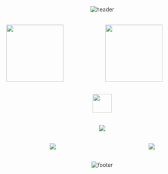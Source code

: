 <div align="center" style="max-width: 1000px; margin: 0 auto;">

![header](https://capsule-render.vercel.app/api?type=waving&color=gradient&height=200&section=header&text=Welcome%20to%20My%20GitHub!&fontSize=40&animation=fadeIn&width=100%)

<!-- GitHub统计卡片 --> <div style="display: grid; grid-template-columns: repeat(2, 1fr); gap: 1rem; margin: 2rem 0;">
  <img src="https://github-readme-stats.vercel.app/api?username=nullsir06&show_icons=true&theme=radical&hide_title=true" style="height: 150px; object-fit: cover;">
  <img src="https://github-readme-streak-stats.herokuapp.com?user=nullsir06&theme=radical&date_format=M%20j%5B%2C%20Y%5D" style="height: 150px; object-fit: cover;">
</div>


<!-- React 旋转图标 -->
<div style="margin: 20px 0;">
  <img src="https://media.giphy.com/media/eNAsjO55tPbgaor7ma/giphy.gif" width="50">
</div>


<!-- 访问人数 -->
<div style="margin: 2rem 0;">
  <a href="https://github.com/nullsir06" target="_blank">
    <img src="https://komarev.com/ghpvc/?username=nullsir06&label=Profile%20views&color=0e75b6&style=flat-square">
  </a>
</div>


<!-- 项目展示卡片 --> <div style="display: grid; grid-template-columns: repeat(2, 1fr); gap: 1rem; margin: 2rem 0;"> <a href="https://github.com/nullsir06/blog_list"> <img src="https://github-readme-stats.vercel.app/api/pin/?username=nullsir06&repo=blog_list&theme=dark&show_owner=true" /> </a> <a href="https://github.com/nullsir06/unicafe"> <img src="https://github-readme-stats.vercel.app/api/pin/?username=nullsir06&repo=unicafe&theme=dark&show_owner=true" /> </a> </div>




![footer](https://capsule-render.vercel.app/api?type=waving&color=gradient&height=100&section=footer&fontSize=20&width=100%)

</div>

